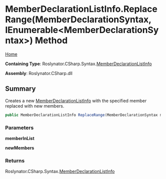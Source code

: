 <a name="_top"></a>

# MemberDeclarationListInfo\.ReplaceRange\(MemberDeclarationSyntax, IEnumerable\<MemberDeclarationSyntax>\) Method

[Home](../../../../../README.md#_top)

**Containing Type**: Roslynator\.CSharp\.Syntax\.[MemberDeclarationListInfo](../README.md#_top)

**Assembly**: Roslynator\.CSharp\.dll

## Summary

Creates a new [MemberDeclarationListInfo](../README.md#_top) with the specified member replaced with new members\.

```csharp
public MemberDeclarationListInfo ReplaceRange(MemberDeclarationSyntax memberInList, IEnumerable<MemberDeclarationSyntax> newMembers)
```

### Parameters

**memberInList**

**newMembers**

### Returns

Roslynator\.CSharp\.Syntax\.[MemberDeclarationListInfo](../README.md#_top)

